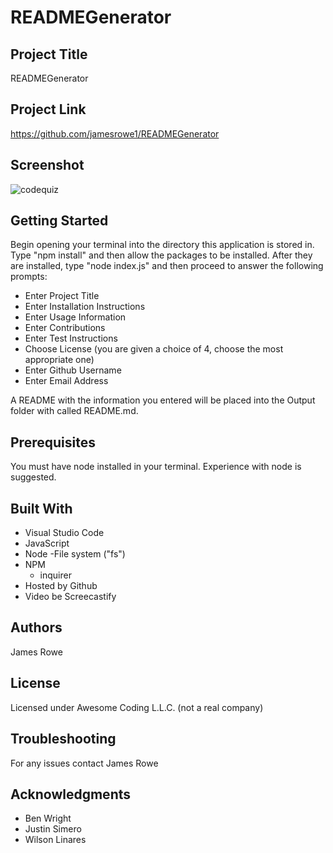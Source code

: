 # READMEGenerator

## Project Title

READMEGenerator

## Project Link

https://github.com/jamesrowe1/READMEGenerator

## Screenshot

![codequiz](./codequiz.jpg)

## Getting Started

Begin opening your terminal into the directory this application is stored in. Type "npm install" and then allow the packages to be installed. After they are installed, type "node index.js" and then proceed to answer the following prompts:

- Enter Project Title
- Enter Installation Instructions
- Enter Usage Information
- Enter Contributions
- Enter Test Instructions
- Choose License (you are given a choice of 4, choose the most appropriate one)
- Enter Github Username
- Enter Email Address

A README with the information you entered will be placed into the Output folder with called README.md.

## Prerequisites

You must have node installed in your terminal. Experience with node is suggested.

## Built With

- Visual Studio Code
- JavaScript
- Node
  -File system ("fs")
- NPM
  - inquirer
- Hosted by Github
- Video be Screecastify

## Authors

James Rowe

## License

Licensed under Awesome Coding L.L.C. (not a real company)

## Troubleshooting

For any issues contact James Rowe

## Acknowledgments

- Ben Wright
- Justin Simero
- Wilson Linares
